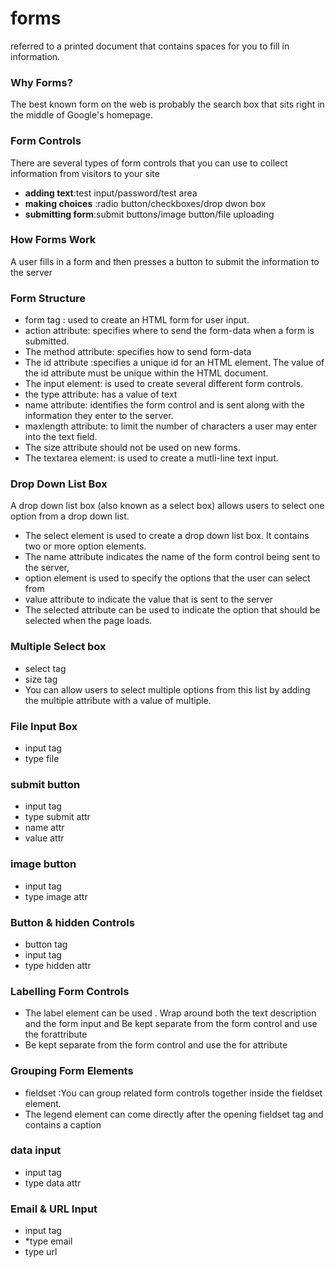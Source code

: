# forms
referred to a printed document that contains spaces for you to fill in information.

### Why Forms?
The best known form on the web is probably the search box that sits right in the middle of Google's homepage.

### Form Controls
There are several types of form controls that you can use to collect information from visitors to your site
* **adding text**:test input/password/test area
* **making choices** :radio button/checkboxes/drop dwon box
* **submitting form**:submit buttons/image button/file uploading

### How Forms Work
A user fills in a form and then presses a button to submit the information to the server

### Form Structure
* form tag : used to create an HTML form for user input.
* action attribute: specifies where to send the form-data when a form is submitted.
* The method attribute: specifies how to send form-data
* The id attribute :specifies a unique id for an HTML element. The value of the id attribute must be unique within the HTML document.
* The input element: is used to create several different form controls. 
* the type attribute: has a value of text
* name attribute: identifies the form control and is sent along with the information they enter to the server.
* maxlength attribute: to limit the number of characters a user may enter into the text field. 
* The size attribute should not be used on new forms. 
* The textarea element: is used to create a mutli-line text input.

### Drop Down List Box
A drop down list box (also known as a select box) allows users to select one option from a drop down list. 
* The select element is used to create a drop down list box. It contains two or more option elements. 
* The name attribute indicates the name of the form control being sent to the server,
* option element is used to specify the options that the user can select from
* value attribute to indicate the value that is sent to the server 
* The selected attribute can be used to indicate the option that should be selected when the page loads. 

### Multiple Select box
* select tag
* size tag
* You can allow users to select multiple options from this list by adding the multiple attribute with a value of multiple. 

### File Input Box
* input tag
* type file

### submit button
* input tag 
* type submit attr
* name attr
* value attr

### image button
* input tag
* type image attr

### Button & hidden Controls
* button tag
* input tag
* type hidden attr

### Labelling Form Controls 
* The label element can be used . Wrap around both the text description and the form input and Be kept separate from the form control and use the forattribute
* Be kept separate from the form control and use the for attribute

### Grouping Form Elements
* fieldset :You can group related form controls together inside the fieldset element.
* The legend element can come directly after the opening fieldset tag and contains a caption 

### data input 
* input tag 
* type data attr

### Email & URL Input
* input tag
* *type email
* type url


